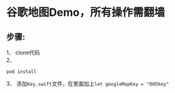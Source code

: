 # 谷歌地图Demo，所有操作需翻墙
## 步骤:
1、 clone代码<br>
2、
```
pod install
```
3、 添加`Key.swift`文件，在里面加上`let googleMapKey = "你的key"`


